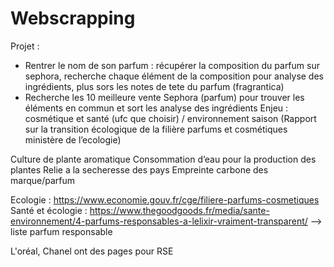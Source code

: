 # Webscrapping
Projet : 
-	Rentrer le nom de son parfum : récupérer la composition du parfum sur sephora, recherche chaque élément de la composition pour analyse des ingrédients, plus sors les notes de tete du parfum (fragrantica)
-	Recherche les 10 meilleure vente Sephora (parfum) pour trouver les éléments en commun et sort les analyse des ingrédients
Enjeu : cosmétique et santé (ufc que choisir) / environnement saison (Rapport sur la transition écologique de la filière parfums et cosmétiques ministère de l’ecologie)

Culture de plante aromatique
Consommation d’eau pour la production des plantes 
Relie a la secheresse des pays
Empreinte carbone des marque/parfum

Ecologie : https://www.economie.gouv.fr/cge/filiere-parfums-cosmetiques
Santé et écologie : https://www.thegoodgoods.fr/media/sante-environnement/4-parfums-responsables-a-lelixir-vraiment-transparent/
--> liste parfum responsable

L'oréal, Chanel ont des pages pour RSE

